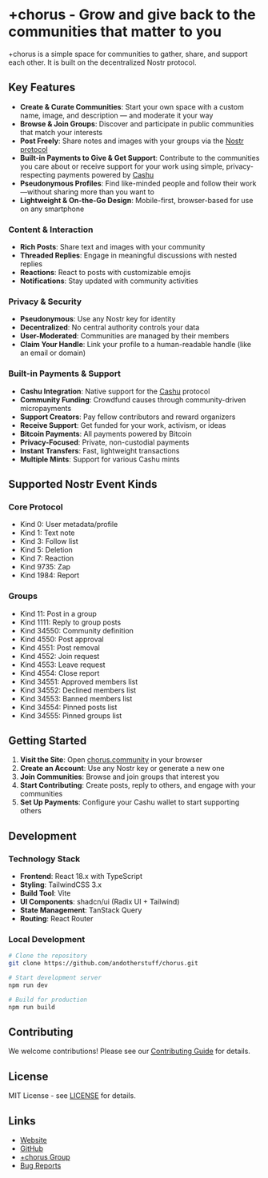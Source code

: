 # +chorus - Grow and give back to the communities that matter to you

+chorus is a simple space for communities to gather, share, and support each other. It is built on the decentralized Nostr protocol.

## Key Features

- **Create & Curate Communities**: Start your own space with a custom name, image, and description — and moderate it your way
- **Browse & Join Groups**: Discover and participate in public communities that match your interests
- **Post Freely**: Share notes and images with your groups via the [Nostr protocol](https://github.com/nostr-protocol)
- **Built-in Payments to Give & Get Support**: Contribute to the communities you care about or receive support for your work using simple, privacy-respecting payments powered by [Cashu](https://cashu.space)
- **Pseudonymous Profiles**: Find like-minded people and follow their work—without sharing more than you want to
- **Lightweight & On-the-Go Design**: Mobile-first, browser-based for use on any smartphone

### Content & Interaction
- **Rich Posts**: Share text and images with your community
- **Threaded Replies**: Engage in meaningful discussions with nested replies
- **Reactions**: React to posts with customizable emojis
- **Notifications**: Stay updated with community activities

### Privacy & Security
- **Pseudonymous**: Use any Nostr key for identity
- **Decentralized**: No central authority controls your data
- **User-Moderated**: Communities are managed by their members
- **Claim Your Handle**: Link your profile to a human-readable handle (like an email or domain)

### Built-in Payments & Support
- **Cashu Integration**: Native support for the [Cashu](https://cashu.space/) protocol
- **Community Funding**: Crowdfund causes through community-driven micropayments
- **Support Creators**: Pay fellow contributors and reward organizers
- **Receive Support**: Get funded for your work, activism, or ideas
- **Bitcoin Payments**: All payments powered by Bitcoin
- **Privacy-Focused**: Private, non-custodial payments
- **Instant Transfers**: Fast, lightweight transactions
- **Multiple Mints**: Support for various Cashu mints

## Supported Nostr Event Kinds

### Core Protocol
- Kind 0: User metadata/profile
- Kind 1: Text note
- Kind 3: Follow list
- Kind 5: Deletion
- Kind 7: Reaction
- Kind 9735: Zap
- Kind 1984: Report

### Groups
- Kind 11: Post in a group
- Kind 1111: Reply to group posts
- Kind 34550: Community definition
- Kind 4550: Post approval
- Kind 4551: Post removal
- Kind 4552: Join request
- Kind 4553: Leave request
- Kind 4554: Close report
- Kind 34551: Approved members list
- Kind 34552: Declined members list
- Kind 34553: Banned members list
- Kind 34554: Pinned posts list
- Kind 34555: Pinned groups list


## Getting Started

1. **Visit the Site**: Open [chorus.community](https://chorus.community) in your browser
2. **Create an Account**: Use any Nostr key or generate a new one
3. **Join Communities**: Browse and join groups that interest you
4. **Start Contributing**: Create posts, reply to others, and engage with your communities
5. **Set Up Payments**: Configure your Cashu wallet to start supporting others

## Development

### Technology Stack
- **Frontend**: React 18.x with TypeScript
- **Styling**: TailwindCSS 3.x
- **Build Tool**: Vite
- **UI Components**: shadcn/ui (Radix UI + Tailwind)
- **State Management**: TanStack Query
- **Routing**: React Router

### Local Development
```bash
# Clone the repository
git clone https://github.com/andotherstuff/chorus.git

# Start development server
npm run dev

# Build for production
npm run build
```

## Contributing

We welcome contributions! Please see our [Contributing Guide](CONTRIBUTING.md) for details.

## License

MIT License - see [LICENSE](LICENSE) for details.

## Links

- [Website](https://chorus.community)
- [GitHub](https://github.com/andotherstuff/chorus)
- [+chorus Group](https://chorus.community/group/34550:932614571afcbad4d17a191ee281e39eebbb41b93fac8fd87829622aeb112f4d:and-other-stuff)
- [Bug Reports](https://github.com/andotherstuff/chorus/issues/new)
